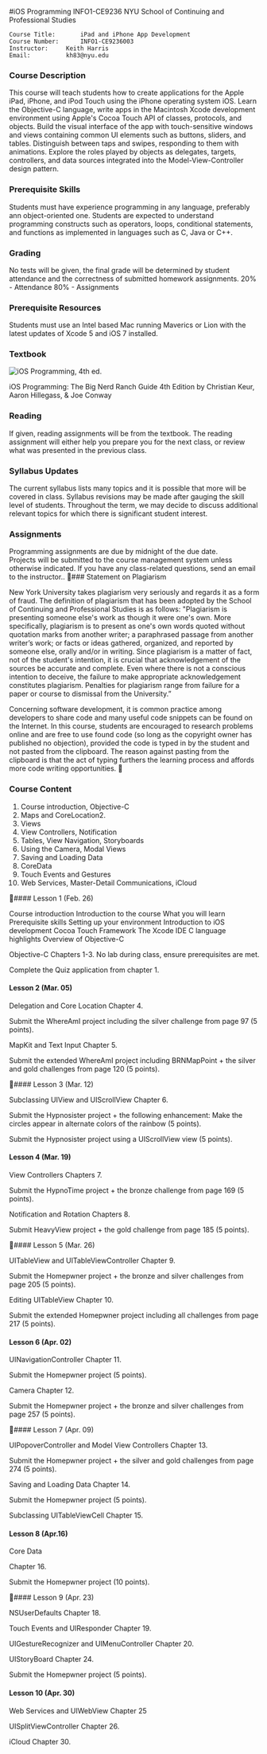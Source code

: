 
#iOS Programming INFO1-CE9236
NYU School of Continuing and Professional Studies

    Course Title:		iPad and iPhone App Development
    Course Number:		INFO1-CE9236003 
    Instructor:		Keith Harris
    Email:  		kh83@nyu.edu 

### Course Description 
This course will teach students how to create applications for the Apple iPad, iPhone, and iPod Touch using the iPhone operating system iOS. Learn the Objective-C language, write apps in the Macintosh Xcode development environment using Apple's Cocoa Touch API of classes, protocols, and objects. Build the visual interface of the app with touch-sensitive windows and views containing common UI elements such as buttons, sliders, and tables. Distinguish between taps and swipes, responding to them with animations. Explore the roles played by objects as delegates, targets, controllers, and data sources integrated into the Model-View-Controller design pattern.


### Prerequisite Skills

Students must have experience programming in any language, preferably ann object-oriented one.  Students are expected to understand programming constructs such as operators, loops, conditional statements, and functions as implemented in languages such as C, Java or C++. 

### Grading

No tests will be given, the final grade will be determined by student attendance and the correctness of submitted homework assignments.
20% - Attendance
80% - Assignments

### Prerequisite Resources

Students must use an Intel based Mac running Maverics or Lion with the latest updates of Xcode 5 and iOS 7 installed.


### Textbook 

![iOS Programming, 4th ed.](http://www.bignerdranch.com/images/iosprogramming-4th.png)

iOS Programming: The Big Nerd Ranch Guide 4th Edition by Christian Keur, Aaron Hillegass, & Joe Conway

### Reading

If given, reading assignments will be from the textbook.  The reading assignment will either help you prepare you for the next class, or review what was presented in the previous class.

### Syllabus Updates

The current syllabus lists many topics and it is possible that more will be covered in class. Syllabus revisions may be made after gauging the skill level of students.  Throughout the term, we may decide to discuss additional relevant topics for which there is significant student interest.

### Assignments
Programming assignments are due by midnight of the due date.  
Projects will be submitted to the course management system unless otherwise indicated.
If you have any class-related questions, send an email to the instructor..
### Statement on Plagiarism

New York University takes plagiarism very seriously and regards it as a form of fraud. The definition of plagiarism that has been adopted by the School of Continuing and Professional Studies is as follows: "Plagiarism is presenting someone else's work as though it were one's own. More specifically, plagiarism is to present as one's own words quoted without quotation marks from another writer; a paraphrased passage from another writer’s work; or facts or ideas gathered, organized, and reported by someone else, orally and/or in writing. Since plagiarism is a matter of fact, not of the student's intention, it is crucial that acknowledgement of the sources be accurate and complete. Even where there is not a conscious
intention to deceive, the failure to make appropriate acknowledgement constitutes plagiarism. Penalties for plagiarism range from failure for a paper or course to dismissal from the University.”

Concerning software development, it is common practice among developers to share code and many useful code snippets can be found on the Internet.  In this course, students are encouraged to research problems online and are free to use found code (so long as the copyright owner has published no objection), provided the code is typed in by the student and not pasted from the clipboard.  The reason against pasting from the clipboard is that the act of typing furthers the learning process and affords more code writing opportunities. 

### Course Content


1.  Course introduction, Objective-C
2.  Maps and CoreLocation2. 
3.  Views
4.  View Controllers, Notification
5.  Tables, View Navigation, Storyboards
6.  Using the Camera, Modal Views
7.  Saving and Loading Data
8.  CoreData
9.  Touch Events and Gestures
10. Web Services, Master-Detail Communications, iCloud

#### Lesson 1 (Feb. 26)

Course introduction
Introduction to the course
What you will learn
Prerequisite skills
Setting up your environment
Introduction to iOS development
Cocoa Touch Framework
The Xcode IDE
C language highlights 
Overview of Objective-C

Objective-C
Chapters 1-3.
No lab during class, ensure prerequisites are met.

Complete the Quiz application from chapter 1.





#### Lesson 2 (Mar. 05)

Delegation and Core Location
Chapter 4.

Submit the WhereAmI project including the silver challenge from page 97 (5 points).

MapKit and Text Input
Chapter 5.

Submit the extended WhereAmI project including BRNMapPoint + the silver and gold challenges from page 120 (5 points).


#### Lesson 3 (Mar. 12)

Subclassing UIView and UIScrollView
Chapter 6.

Submit the Hypnosister project + the following enhancement:
	Make the circles appear in alternate colors of the rainbow (5 points).

Submit the Hypnosister project using a UIScrollView view (5 points).





#### Lesson 4 (Mar. 19)

View Controllers
Chapters 7.

Submit the HypnoTime project + the bronze challenge from page 169 (5 points).


Notification and Rotation
Chapters 8.

Submit HeavyView project + the gold challenge from page 185 (5 points).


#### Lesson 5 (Mar. 26)

UITableView and UITableViewController
Chapter 9.

Submit the Homepwner project + the bronze and silver challenges from page 205 (5 points).

Editing UITableView
Chapter 10.

Submit the extended Homepwner project including all challenges from page 217 (5 points).





#### Lesson 6 (Apr. 02)

UINavigationController
Chapter 11.

Submit the Homepwner project (5 points).

Camera
Chapter 12.

Submit the Homepwner project + the bronze and silver challenges from page 257 (5 points).

#### Lesson 7 (Apr. 09)

UIPopoverController and Model View Controllers
Chapter 13.

Submit the Homepwner project + the silver and gold challenges from page 274 (5 points).

Saving and Loading Data
Chapter 14.

Submit the Homepwner project (5 points).

Subclassing UITableViewCell
Chapter 15.






#### Lesson 8 (Apr.16)
Core Data

Chapter 16.

Submit the Homepwner project (10 points).


#### Lesson 9 (Apr. 23)

NSUserDefaults
Chapter 18.

Touch Events and UIResponder
Chapter 19.

UIGestureRecognizer and UIMenuController
Chapter 20.

UIStoryBoard
Chapter 24.

Submit the Homepwner project (5 points).




#### Lesson 10 (Apr. 30)

Web Services and UIWebView
Chapter 25

UISplitViewController
Chapter 26.

iCloud
Chapter 30.

